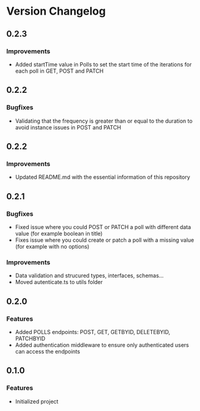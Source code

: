 # Version Changelog

## 0.2.3

### Improvements

- Added startTime value in Polls to set the start time of the iterations for each poll in GET, POST and PATCH

## 0.2.2

### Bugfixes

- Validating that the frequency is greater than or equal to the duration to avoid instance issues in POST and PATCH

## 0.2.2

### Improvements

- Updated README.md with the essential information of this repository

## 0.2.1

### Bugfixes

- Fixed issue where you could POST or PATCH a poll with different data value (for example boolean in title)
- Fixes issue where you could create or patch a poll with a missing value (for example with no options)

### Improvements

- Data validation and strucured types, interfaces, schemas...
- Moved autenticate.ts to utils folder

## 0.2.0

### Features

- Added POLLS endpoints: POST, GET, GETBYID, DELETEBYID, PATCHBYID
- Added authentication middleware to ensure only authenticated users can access the endpoints

## 0.1.0

### Features

- Initialized project
